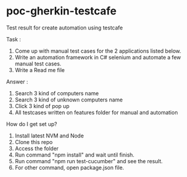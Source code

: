 # poc-gherkin-testcafe
Test result for create automation using testcafe

Task : 
1. Come up with manual test cases for the 2 applications listed below.
2. Write an automation framework in C# selenium and automate a few manual test cases.
3. Write a Read me file

Answer :
1. Search 3 kind of computers name
2. Search 3 kind of unknown computers name
3. Click 3 kind of pop up
4. All testcases written on features folder for manual and automation


How do I get set up?
1. Install latest NVM and Node
2. Clone this repo
3. Access the folder
4. Run command "npm install" and wait until finish.
5. Run command "npm run test-cucumber" and see the result.
6. For other command, open package.json file.





